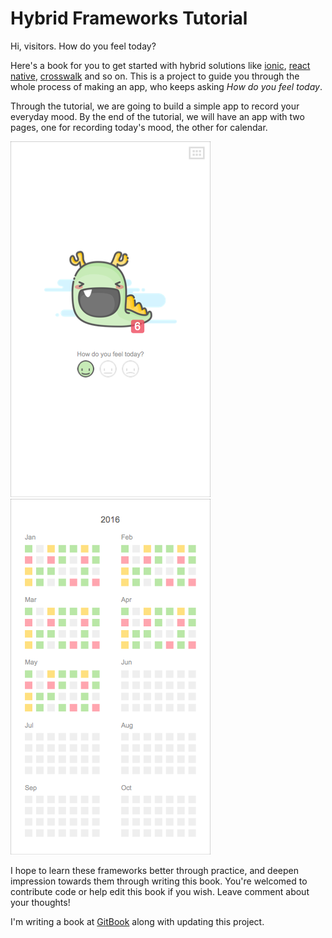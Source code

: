 # Hybrid Frameworks Tutorial

Hi, visitors. How do you feel today?

Here's a book for you to get started with hybrid solutions like [ionic](http://ionicframework.com), [react native](https://facebook.github.io/react-native), [crosswalk](https://crosswalk-project.org/) and so on. This is a project to guide you through the whole process of making an app, who keeps asking *How do you feel today*.

Through the tutorial, we are going to build a simple app to record your everyday mood. By the end of the tutorial, we will have an app with two pages, one for recording today's mood, the other for calendar.

![home page](https://raw.githubusercontent.com/Ovilia/Hybrid-Frameworks-Tutorial/master/assets/img/home.png)
![calendar page](https://raw.githubusercontent.com/Ovilia/Hybrid-Frameworks-Tutorial/master/assets/img/calendar.png)

I hope to learn these frameworks better through practice, and deepen impression towards them through writing this book. You're welcomed to contribute code or help edit this book if you wish. Leave comment about your thoughts!

I'm writing a book at [GitBook](https://www.gitbook.com/book/ovilia/hybrid-framework-tutorial/details) along with updating this project.
